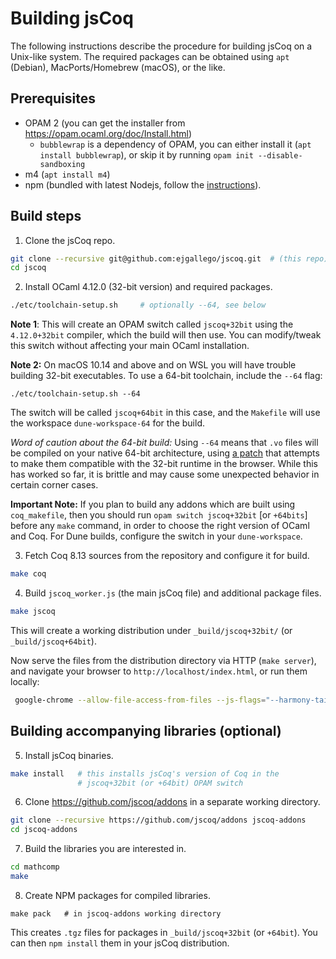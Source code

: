 # Building jsCoq

The following instructions describe the procedure for building jsCoq
on a Unix-like system. The required packages can be obtained using
`apt` (Debian), MacPorts/Homebrew (macOS), or the like.

## Prerequisites

 * OPAM 2 (you can get the installer from https://opam.ocaml.org/doc/Install.html)
   - `bubblewrap` is a dependency of OPAM, you can either install it (`apt install bubblewrap`),
     or skip it by running `opam init --disable-sandboxing`
 * m4 (`apt install m4`)
 * npm (bundled with latest Nodejs, follow the [instructions](https://github.com/nodesource/distributions/blob/master/README.md#installation-instructions)).

## Build steps

 1. Clone the jsCoq repo.
```sh
git clone --recursive git@github.com:ejgallego/jscoq.git  # (this repo)
cd jscoq
```

 2. Install OCaml 4.12.0 (32-bit version) and required packages.
```sh
./etc/toolchain-setup.sh     # optionally --64, see below
```
 **Note 1**: This will create an OPAM switch called `jscoq+32bit` using the
 `4.12.0+32bit` compiler, which the build will then use. You can modify/tweak
 this switch without affecting your main OCaml installation.

 **Note 2:** On macOS 10.14 and above and on WSL you will have trouble building
 32-bit executables. To use a 64-bit toolchain, include the `--64` flag:
```
./etc/toolchain-setup.sh --64
```
 The switch will be called `jscoq+64bit` in this case, and the `Makefile` will
 use the workspace `dune-workspace-64` for the build.

 _Word of caution about the 64-bit build:_ Using `--64` means that `.vo` files will be compiled on your native 64-bit architecture, using [a patch](https://github.com/jscoq/jscoq/blob/v8.13/etc/patches/coerce-32bit.patch) that attempts to make them compatible with the 32-bit runtime in the browser.
 While this has worked so far, it is brittle and may cause some unexpected behavior in certain corner cases.

**Important Note:** If you plan to build any addons which are built using `coq_makefile`, then you should run `opam switch jscoq+32bit` [or `+64bits`] before any `make` command, in order to choose the right version
of OCaml and Coq.
For Dune builds, configure the switch in your `dune-workspace`.

 3. Fetch Coq 8.13 sources from the repository and configure it for build.
```sh
make coq
```

 4. Build `jscoq_worker.js` (the main jsCoq file) and additional package files.
```sh
make jscoq
```

This will create a working distribution under `_build/jscoq+32bit/` (or `_build/jscoq+64bit`).

Now serve the files from the distribution directory via HTTP (`make server`), and
navigate your browser to `http://localhost/index.html`, or run them locally:
```sh
 google-chrome --allow-file-access-from-files --js-flags="--harmony-tailcalls" --js-flags="--stack-size=65536" _build/jscoq+32bit
```

## Building accompanying libraries (optional)

 5. Install jsCoq binaries.
```sh
make install   # this installs jsCoq's version of Coq in the
               # jscoq+32bit (or +64bit) OPAM switch
```

 6. Clone https://github.com/jscoq/addons in a separate working directory.
```sh
git clone --recursive https://github.com/jscoq/addons jscoq-addons
cd jscoq-addons
```

 7. Build the libraries you are interested in.
```sh
cd mathcomp
make
```

 8. Create NPM packages for compiled libraries.
```
make pack   # in jscoq-addons working directory
```

This creates `.tgz` files for packages in `_build/jscoq+32bit` (or `+64bit`).
You can then `npm install` them in your jsCoq distribution.

